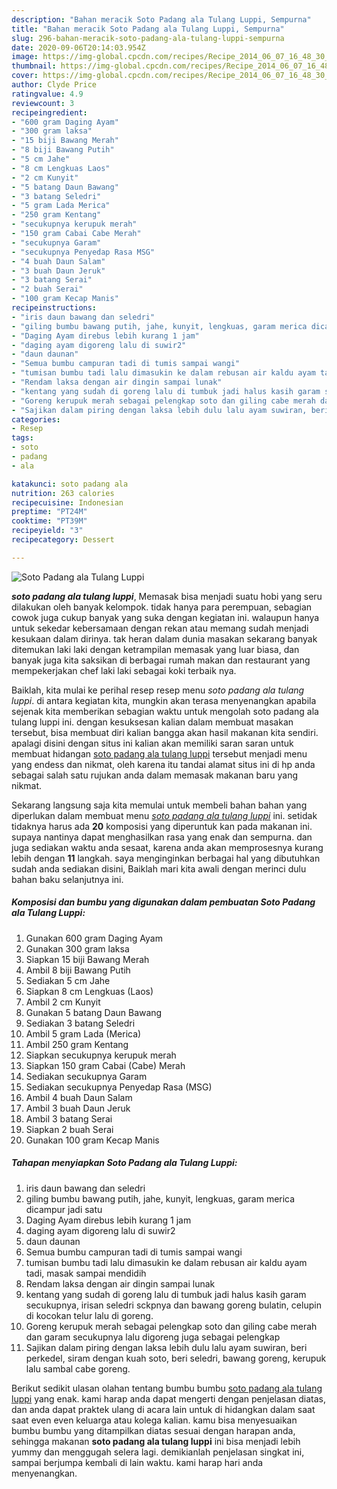 ```yaml
---
description: "Bahan meracik Soto Padang ala Tulang Luppi, Sempurna"
title: "Bahan meracik Soto Padang ala Tulang Luppi, Sempurna"
slug: 296-bahan-meracik-soto-padang-ala-tulang-luppi-sempurna
date: 2020-09-06T20:14:03.954Z
image: https://img-global.cpcdn.com/recipes/Recipe_2014_06_07_16_48_30_709_8fd2de/751x532cq70/soto-padang-ala-tulang-luppi-foto-resep-utama.jpg
thumbnail: https://img-global.cpcdn.com/recipes/Recipe_2014_06_07_16_48_30_709_8fd2de/751x532cq70/soto-padang-ala-tulang-luppi-foto-resep-utama.jpg
cover: https://img-global.cpcdn.com/recipes/Recipe_2014_06_07_16_48_30_709_8fd2de/751x532cq70/soto-padang-ala-tulang-luppi-foto-resep-utama.jpg
author: Clyde Price
ratingvalue: 4.9
reviewcount: 3
recipeingredient:
- "600 gram Daging Ayam"
- "300 gram laksa"
- "15 biji Bawang Merah"
- "8 biji Bawang Putih"
- "5 cm Jahe"
- "8 cm Lengkuas Laos"
- "2 cm Kunyit"
- "5 batang Daun Bawang"
- "3 batang Seledri"
- "5 gram Lada Merica"
- "250 gram Kentang"
- "secukupnya kerupuk merah"
- "150 gram Cabai Cabe Merah"
- "secukupnya Garam"
- "secukupnya Penyedap Rasa MSG"
- "4 buah Daun Salam"
- "3 buah Daun Jeruk"
- "3 batang Serai"
- "2 buah Serai"
- "100 gram Kecap Manis"
recipeinstructions:
- "iris daun bawang dan seledri"
- "giling bumbu bawang putih, jahe, kunyit, lengkuas, garam merica dicampur jadi satu"
- "Daging Ayam direbus lebih kurang 1 jam"
- "daging ayam digoreng lalu di suwir2"
- "daun daunan"
- "Semua bumbu campuran tadi di tumis sampai wangi"
- "tumisan bumbu tadi lalu dimasukin ke dalam rebusan air kaldu ayam tadi, masak sampai mendidih"
- "Rendam laksa dengan air dingin sampai lunak"
- "kentang yang sudah di goreng lalu di tumbuk jadi halus kasih garam secukupnya, irisan seledri sckpnya dan bawang goreng bulatin, celupin di kocokan telur lalu di goreng."
- "Goreng kerupuk merah sebagai pelengkap soto dan giling cabe merah dan garam secukupnya  lalu digoreng juga sebagai pelengkap"
- "Sajikan dalam piring dengan laksa lebih dulu lalu ayam suwiran, beri perkedel, siram dengan kuah soto, beri seledri, bawang goreng, kerupuk lalu sambal cabe goreng."
categories:
- Resep
tags:
- soto
- padang
- ala

katakunci: soto padang ala 
nutrition: 263 calories
recipecuisine: Indonesian
preptime: "PT24M"
cooktime: "PT39M"
recipeyield: "3"
recipecategory: Dessert

---
```



![Soto Padang ala Tulang Luppi](https://img-global.cpcdn.com/recipes/Recipe_2014_06_07_16_48_30_709_8fd2de/751x532cq70/soto-padang-ala-tulang-luppi-foto-resep-utama.jpg)

<b><i>soto padang ala tulang luppi</i></b>, Memasak bisa menjadi suatu hobi yang seru dilakukan oleh banyak kelompok. tidak hanya para perempuan, sebagian cowok juga cukup banyak yang suka dengan kegiatan ini. walaupun hanya untuk sekedar kebersamaan dengan rekan atau memang sudah menjadi kesukaan dalam dirinya. tak heran dalam dunia masakan sekarang banyak ditemukan laki laki dengan ketrampilan memasak yang luar biasa, dan banyak juga kita saksikan di berbagai rumah makan dan restaurant yang mempekerjakan chef laki laki sebagai koki terbaik nya.

Baiklah, kita mulai ke perihal resep resep menu <i>soto padang ala tulang luppi</i>. di antara kegiatan kita, mungkin akan terasa menyenangkan apabila sejenak kita memberikan sebagian waktu untuk mengolah soto padang ala tulang luppi ini. dengan kesuksesan kalian dalam membuat masakan tersebut, bisa membuat diri kalian bangga akan hasil makanan kita sendiri. apalagi disini dengan situs ini kalian akan memiliki saran saran untuk membuat hidangan <u>soto padang ala tulang luppi</u> tersebut menjadi menu yang endess dan nikmat, oleh karena itu tandai alamat situs ini di hp anda sebagai salah satu rujukan anda dalam memasak makanan baru yang nikmat.




Sekarang langsung saja kita memulai untuk membeli bahan bahan yang diperlukan dalam membuat menu <u><i>soto padang ala tulang luppi</i></u> ini. setidak tidaknya harus ada <b>20</b> komposisi yang diperuntuk kan pada makanan ini. supaya nantinya dapat menghasilkan rasa yang enak dan sempurna. dan juga sediakan waktu anda sesaat, karena anda akan memprosesnya kurang lebih dengan <b>11</b> langkah. saya menginginkan berbagai hal yang dibutuhkan sudah anda sediakan disini, Baiklah mari kita awali dengan merinci dulu bahan baku selanjutnya ini.

<!--inarticleads1-->

##### Komposisi dan bumbu yang digunakan dalam pembuatan Soto Padang ala Tulang Luppi:

1. Gunakan 600 gram Daging Ayam
1. Gunakan 300 gram laksa
1. Siapkan 15 biji Bawang Merah
1. Ambil 8 biji Bawang Putih
1. Sediakan 5 cm Jahe
1. Siapkan 8 cm Lengkuas (Laos)
1. Ambil 2 cm Kunyit
1. Gunakan 5 batang Daun Bawang
1. Sediakan 3 batang Seledri
1. Ambil 5 gram Lada (Merica)
1. Ambil 250 gram Kentang
1. Siapkan secukupnya kerupuk merah
1. Siapkan 150 gram Cabai (Cabe) Merah
1. Sediakan secukupnya Garam
1. Sediakan secukupnya Penyedap Rasa (MSG)
1. Ambil 4 buah Daun Salam
1. Ambil 3 buah Daun Jeruk
1. Ambil 3 batang Serai
1. Siapkan 2 buah Serai
1. Gunakan 100 gram Kecap Manis




<!--inarticleads2-->

##### Tahapan menyiapkan Soto Padang ala Tulang Luppi:

1. iris daun bawang dan seledri
1. giling bumbu bawang putih, jahe, kunyit, lengkuas, garam merica dicampur jadi satu
1. Daging Ayam direbus lebih kurang 1 jam
1. daging ayam digoreng lalu di suwir2
1. daun daunan
1. Semua bumbu campuran tadi di tumis sampai wangi
1. tumisan bumbu tadi lalu dimasukin ke dalam rebusan air kaldu ayam tadi, masak sampai mendidih
1. Rendam laksa dengan air dingin sampai lunak
1. kentang yang sudah di goreng lalu di tumbuk jadi halus kasih garam secukupnya, irisan seledri sckpnya dan bawang goreng bulatin, celupin di kocokan telur lalu di goreng.
1. Goreng kerupuk merah sebagai pelengkap soto dan giling cabe merah dan garam secukupnya  lalu digoreng juga sebagai pelengkap
1. Sajikan dalam piring dengan laksa lebih dulu lalu ayam suwiran, beri perkedel, siram dengan kuah soto, beri seledri, bawang goreng, kerupuk lalu sambal cabe goreng.




Berikut sedikit ulasan olahan tentang bumbu bumbu <u>soto padang ala tulang luppi</u> yang enak. kami harap anda dapat mengerti dengan penjelasan diatas, dan anda dapat praktek ulang di acara lain untuk di hidangkan dalam saat saat even even keluarga atau kolega kalian. kamu bisa menyesuaikan bumbu bumbu yang ditampilkan diatas sesuai dengan harapan anda, sehingga makanan <b>soto padang ala tulang luppi</b> ini bisa menjadi lebih yummy dan menggugah selera lagi. demikianlah penjelasan singkat ini, sampai berjumpa kembali di lain waktu. kami harap hari anda menyenangkan.
